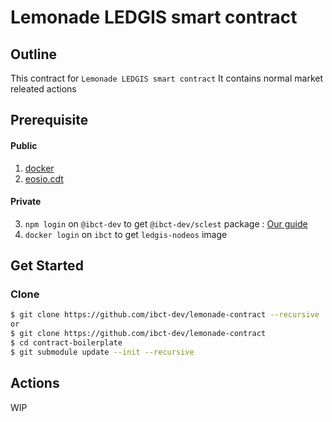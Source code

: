 # Lemonade LEDGIS smart contract

## Outline

This contract for `Lemonade LEDGIS smart contract` It contains normal market releated actions

## Prerequisite

#### Public

1. [docker](https://docs.docker.com/get-started/)
2. [eosio.cdt](https://developers.eos.io/manuals/eosio.cdt/latest/installation)

#### Private

3. `npm login` on `@ibct-dev` to get `@ibct-dev/sclest` package : [Our guide](./docs/Github_Registry_Login.md)
4. `docker login` on `ibct` to get `ledgis-nodeos` image

## Get Started

### Clone

```bash
$ git clone https://github.com/ibct-dev/lemonade-contract --recursive
or
$ git clone https://github.com/ibct-dev/lemonade-contract
$ cd contract-boilerplate
$ git submodule update --init --recursive
```

## Actions

WIP